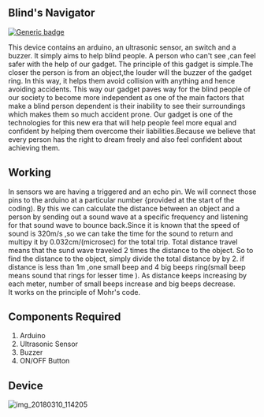 ## Blind's Navigator

[![Generic badge](https://img.shields.io/badge/Tech-Internet%20Of%20Things-blue.svg)](https://shields.io/)

This device contains an arduino, an ultrasonic sensor, an switch and a buzzer. It simply aims to help blind people. A person who can't see ,can feel safer with the help of our gadget. The principle of this gadget is simple.The closer the person is from an object,the louder will the buzzer of the gadget ring. In this way, it helps them avoid collision with anything and hence avoiding accidents. This way our gadget paves way for the blind people of our society to become more independent as one of the main factors that make a blind person dependent is their inability to see their surroundings which makes them so much accident prone. Our gadget is one of the technologies for this new era that will help people feel more equal and confident by helping them overcome their liabilities.Because we believe that every person has the right to dream freely and also feel confident about achieving them.

## Working 

In sensors we are having a triggered and an echo pin. We will connect those pins to the arduino at a particular number {provided at the start of the coding). By this we can calculate the distance between an object and a person by sending out a sound wave at a specific frequency and listening for that sound wave to bounce back.Since it is known that the speed of sound is 320m/s ,so we can take the time for the sound to return and multipy it by 0.032cm/(microsec) for the total trip. Total distance travel means that the sund wave traveled 2 times the distance to the object. So to find the distance to the object, simply divide the total distance by by 2. if distance is less than 1m ,one small beep and 4 big beeps ring(small beep means sound that rings for lesser time ). As distance keeps increasing by each meter, number of small beeps increase and big beeps decrease.<br/>
It works on the principle of Mohr's code.


## Components Required
1) Arduino<br/>
2) Ultrasonic Sensor<br/>
2) Buzzer<br/>
3) ON/OFF Button<br/>

## Device

![img_20180310_114205](https://user-images.githubusercontent.com/37226108/37238991-8633e856-2458-11e8-895b-1562a6721dda.jpg)


